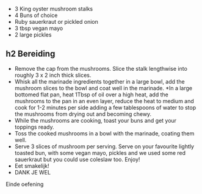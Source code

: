 - 3 King oyster mushroom stalks
- 4 Buns of choice
- Ruby sauerkraut or pickled onion
- 3 tbsp vegan mayo
- 2 large pickles


## h2 Bereiding

* Remove the cap from the mushrooms. Slice the stalk lengthwise into roughly 3 x 2 inch thick slices.
* Whisk all the marinade ingredients together in a large bowl, add the mushroom slices to the bowl and coat well in the marinade.
*In a large bottomed flat pan, heat 1Tbsp of oil over a high heat, add the mushrooms to the pan in an even layer, reduce the heat to medium and cook for 1-2 minutes per side adding a few tablespoons of water to stop the mushrooms from drying out and becoming chewy.
* While the mushrooms are cooking, toast your buns and get your toppings ready.
* Toss the cooked mushrooms in a bowl with the marinade, coating them well.
* Serve 3 slices of mushroom per serving. Serve on your favourite lightly toasted bun, with some vegan mayo, pickles and we used some red sauerkraut but you could use coleslaw too. Enjoy!
* Eet smakelijk!
* DANK JE WEL

Einde oefening
